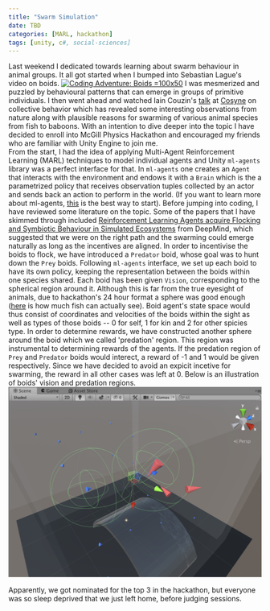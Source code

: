 ```yaml
---
title: "Swarm Simulation"
date: TBD
categories: [MARL, hackathon]
tags: [unity, c#, social-sciences]
---
```


Last weekend I dedicated towards learning about swarm behaviour in animal groups. 
It all got started when I bumped into Sebastian Lague's video on boids. 
[![Coding Adventure: Boids](https://camo.githubusercontent.com/cb8a79994f04c8c2ca31da7f49a91837e4ab2324/68747470733a2f2f692e696d6775722e636f6d2f513145343838752e706e67) =100x50](https://www.youtube.com/watch?v=bqtqltqcQhw) 
I was mesmerized and puzzled by behavioural patterns that can emerge in groups of primitive individuals. 
I then went ahead and watched Iain Couzin's [talk](https://www.youtube.com/watch?v=lWHYFoFRY34) 
at [Cosyne](http://www.cosyne.org) on collective behavior which has revealed some interesting observations from nature 
along with plausible reasons for swarming of various animal species from fish to baboons. 
With an intention to dive deeper into the topic I have decided to enroll into McGill Physics Hackathon and 
encouraged my friends who are familiar with Unity Engine to join me.  
From the start, I had the idea of applying Multi-Agent Reinforcement Learning (MARL) techniques to model individual 
agents and Unity `ml-agents` library was a perfect interface for that. In `ml-agents` one creates an ``Agent`` 
that interacts with the environment and endows it with a `Brain` which is the a parametrized policy that receives 
observation tuples collected by an actor and sends back an action to perform in the world. 
(If you want to learn more about ml-agents, [this](https://github.com/Unity-Technologies/ml-agents/blob/master/docs/Getting-Started-with-Balance-Ball.md) 
is the best way to start). 
Before jumping into coding, I have reviewed some literature on the topic. 
Some of the papers that I have skimmed through included [Reinforcement Learning Agents acquire Flocking and Symbiotic Behaviour in Simulated Ecosystems](https://www.mitpressjournals.org/doi/pdf/10.1162/isal_a_00148) 
from DeepMind, which suggested that we were on the right path and the swarming could emerge naturally as long 
as the incentives are aligned. In order to incentivise the boids to flock, we have introduced a `Predator` boid, 
whose goal was to hunt down the `Prey` boids. 
Following `ml-agents` interface, we set up each boid to have its own policy, keeping the representation between the 
boids within one species shared. Each boid has been given `Vision`, corresponding to the spherical region around it. 
Although this is far from the true eyesight of animals, due to hackathon's 24 hour format a sphere was good enough 
([here](https://www.earthlife.net/fish/images/anatomy/s-vision.gif) is how much fish can actually see). 
Boid agent's state space would thus consist of coordinates and velocities of the boids within the sight as well as 
types of those boids -- 0 for self, 1 for kin and 2 for other spicies type. 
In order to determine rewards, we have constructed another sphere around the boid which we called 'predation' region. 
This region was instrumental to determining rewards of the agents. 
If the predation region of `Prey` and `Predator` boids would interect, a reward of -1 and 1 would be given respectively. 
Since we have decided to avoid an expicit incetive for swarming, the reward in all other cases was left at 0. 
Below is an illustration of boids' vision and predation regions. 
![The Vision (outer sphere) and predation region (inner sphere) of both the smaller prey boid (blue) and a bigger predator boid (red)](../assets/boid_vision.png) 


Apparently, we got nominated for the top 3 in the hackathon, but everyone was so sleep deprived that we just left home, before judging sessions.


